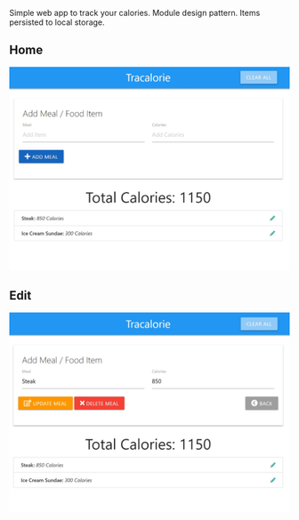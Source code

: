 Simple web app to track your calories. Module design pattern. Items persisted to local storage. 

## Home
<img src="https://raw.githubusercontent.com/justckim/Calotrac/master/screens/img1.jpg" width=650>

## Edit
<img src="https://raw.githubusercontent.com/justckim/Calotrac/master/screens/img2.jpg" width=650>